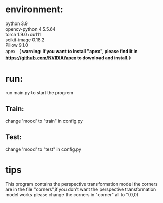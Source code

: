 # environment:
python         3.9 <br>
opencv-python  4.5.5.64 <br>
torch          1.9.0+cu111 <br>
scikit-image   0.18.2 <br>
Pillow         9.1.0 <br>
apex **（ warning: If you want to install "apex", please find it in https://github.com/NVIDIA/apex to download and install.）**

# run:
run main.py to start the progrem <br>


## Train:
change 'mood' to "train" in config.py


## Test:
change 'mood' to "test" in config.py

# tips
This program contains the perspective transformation model the corners are in the file "corners",if you don't want the perspective transformation model works please change the corners in "corner" all to "(0,0)
